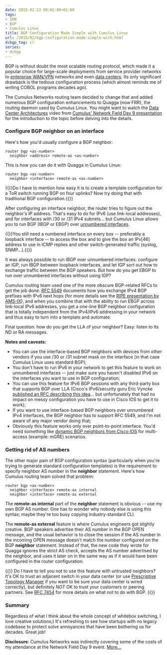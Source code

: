 ```yaml
---
date: 2015-02-23 09:02:00+01:00
tags:
- SDN
- BGP
- Cumulus Linux
title: BGP Configuration Made Simple with Cumulus Linux
url: /2015/02/bgp-configuration-made-simple-with.html
dcbgp_tag: cl
series:
- dcbgp
---
```

BGP is without doubt the most scalable routing protocol, which made it a popular choice for large-scale deployments from service provider networks to [enterprise WAN/VPN](http://blog.ipspace.net/search?q=DMVPN+BGP) networks and even [data centers](http://blog.ipspace.net/2013/10/exception-routing-with-bgp-sdn-done.html). Its only significant drawback is the tedious configuration process (which almost reminds me of writing COBOL programs decades ago).
<!--more-->
The Cumulus Networks routing team decided to change that and added numerous BGP configuration enhancements to Quagga (now FRR), the routing daemon used by Cumulus Linux. You might want to watch the [Data Center Architectures](https://vimeo.com/119403106) video from [Cumulus' Network Field Day 9 presentation](http://techfieldday.com/appearance/cumulus-networks-presents-at-networking-field-day-9/) for the introduction to the topic before delving into the details.

### Configure BGP neighbor on an interface

Here's how you'd usually configure a BGP neighbor:

``` {.code}
router bgp <as-number>
  neighbor <address> remote-as <as-number>
```

This is how you can do it with Quagga in Cumulus Linux:

``` {.code}
router bgp <as-number>
  neighbor <interface> remote-as <as-number>
```

{{<note info>}}Do I have to mention how easy it is to create a template configuration for a ToR switch running BGP on four uplinks? Now try doing that with traditional BGP configuration.{{</note>}}

After configuring an interface neighbor, the router tries to figure out the neighbor's IP address. That's easy to do for IPv6 (use link-local addresses), and for interfaces with /30 or /31 IPv4 subnets... but Cumulus Linux allows you to run BGP (IBGP or EBGP) over [unnumbered interfaces](http://blog.ipspace.net/2014/06/unnumbered-ospf-interfaces-in-quagga.html).

{{<note info>}}You still need a numbered interface on every box -- preferably a loopback interface -- to access the box and to give the box an IPv\[46\] address to use in ICMP replies and other switch-generated traffic (syslog, SNMP...).{{</note>}}

It was always possible to run IBGP over unnumbered interfaces: configure an IGP, run IBGP between loopback interfaces, and let IGP sort out how to exchange traffic between the BGP speakers. But how do you get EBGP to run over unnumbered interfaces without using IGP?

Cumulus routing team used one of the more obscure BGP-related RFCs to get the job done. [RFC 5549](https://tools.ietf.org/html/rfc5549) documents how you exchange IPv4 BGP prefixes with IPv6 next hops (for more details see the [RIPE presentation by AMS-IX](https://ripe65.ripe.net/presentations/101-RIPE65.pdf)), and when you combine that with the ability to run EBGP across link-local IPv6 addresses, you get a one-line BGP neighbor configuration that is totally independent from the IPv4/IPv6 addressing in your network and thus easy to turn into a template and automate.

Final question: how do you get the LLA of your neighbor? Easy: listen to its ND or RA messages.

**Notes and caveats:**

-   You can use the interface-based BGP neighbors with devices from other vendors if you use /30 or /31 subnet mask on the interface (in that case Cumulus Linux uses standard BGP);
-   You don't have to run IPv6 in your network to get this feature to work on unnumbered interfaces -- just make sure you haven't disabled IPv6 on the interfaces you want to use in BGP configuration;
-   You can use this feature for IPv6 BGP sessions with any third-party box that supports BGP over LLA (Cisco's IPv6/security guru Eric Vyncke [published an RFC describing this idea](https://tools.ietf.org/html/rfc7404)... but unfortunately that had no impact on messy configuration you have to use in Cisco IOS to get it to work);
-   If you want to use interface-based BGP neighbors over unnumbered IPv4 interfaces, the BGP neighbor has to support RFC 5549, and I'm not aware of any major vendor doing that;
-   Obviously this feature works only over point-to-point interface. You'd need something like [dynamic BGP neighbors from Cisco IOS](http://blog.ipspace.net/2014/03/scaling-bgp-based-dmvpn-networks.html) for multi-access (example: mGRE) scenarios.

### Getting rid of AS numbers

The other major pain of BGP configuration syntax (particularly when you're trying to generate standard configuration templates) is the requirement to specify neighbor AS number in the **neighbor** statement. Here's how Cumulus routing team solved that problem:

``` {.code}
router bgp <as-number>
  neighbor <interface> remote-as internal
  neighbor <interface> remote-as external
```

The **remote-as internal** part of the **neighbor** statement is obvious -- use my own BGP AS number. One has to wonder why nobody else is using this syntax; maybe they're too busy copying industry-standard CLI.

The **remote-as external** feature is where Cumulus engineers got slightly creative. BGP speakers advertise their AS number in the BGP OPEN message, and the usual behavior is to close the session if the AS number in the incoming OPEN message doesn't match the number configured on the BGP **neighbor** statement. Instead of that, the new code they wrote for Quagga ignores the strict AS check, accepts the AS number advertised by the neighbor, and uses it later on in the same way as if it would have been configured in the router configuration.

{{<note warn>}}
Do I have to tell you not to use this feature with untrusted neighbors? It's OK to trust an adjacent switch in your data center (or use [Prescriptive Topology Manager](http://docs.cumulusnetworks.com/display/CL25/Prescriptive+Topology+Manager+-+PTM) if you want to be sure your data center is wired correctly), but definitely *NOT* OK to trust your customers or peering partners. See [RFC 7454](http://blog.ipspace.net/2015/02/rfc-7454-bgp-operations-and-security.html) for more details on what not to do with BGP.
{{</note>}}

### Summary

Regardless of what I think about the whole concept of whitebox switching, I love creative solutions;) It's refreshing to see how startups with no legacy codebase to protect solve annoyances that have been bothering us for decades. Great job!

**Disclosure**: Cumulus Networks was indirectly covering some of the costs of my attendance at the Network Field Day 9 event. [More...](http://blog.ipspace.net/p/networking-tech-field-day-disclaimer.html)
